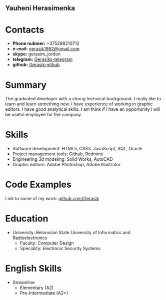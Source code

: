 ## Yauheni Herasimenka

# Contacts 

* **Phone nubmer:** +375298210712
* **e-mail:** gerasik1992@gmail.com
* **skype:** gerasim_jordon
* **telegram:** [Gerasiks-telegram](https://t.me/Gerasiks)
* **github:** [Gerasik-github](https://github.com/Gerasik)

# Summary

The graduated developer with a strong technical background. 
I really like to learn and learn something new. I have experience of working in graphic editors. I have good analytical skills. I am think if I have an opportunity I will be useful employee for the company.

# Skills 

* Software development: HTML5, CSS3, JavaScript, SQL, Oracle
* Project management tools: Github, Redmine
* Engineering 3d modeling:	Solid Works, AutoCAD
* Graphic editors: Adobe Photoshop, Adobe Illustrator

# Code Examples

Link to some of my work: [github.com/Gerasik](https://github.com/Gerasik)

# Education

- University: Belarusian State University of Informatics and Radioelectronics
    - Faculty: Computer Design
    - Speciality: Electronic Security Systems

# English Skills

- Streamline
    - Elementary (A2)
    - Pre-Intermediate (A2+)